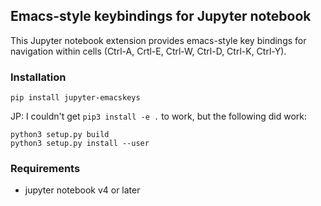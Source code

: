 ## Emacs-style keybindings for Jupyter notebook

This Jupyter notebook extension provides emacs-style key bindings
for navigation within cells (Ctrl-A, Crtl-E, Ctrl-W, Ctrl-D, Ctrl-K,
Ctrl-Y).

### Installation
```
pip install jupyter-emacskeys
```

JP: I couldn't get `pip3 install -e .` to work, but the following did work:
```
python3 setup.py build
python3 setup.py install --user
```

### Requirements
- jupyter notebook v4 or later
